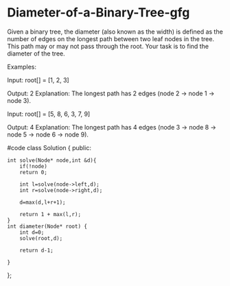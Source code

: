 # Diameter-of-a-Binary-Tree-gfg

Given a binary tree, the diameter (also known as the width) is defined as the number of edges on the longest path between two leaf nodes in the tree. This path may or may not pass through the root. Your task is to find the diameter of the tree.

Examples:

Input: root[] = [1, 2, 3]

Output: 2
Explanation: The longest path has 2 edges (node 2 -> node 1 -> node 3).

Input: root[] = [5, 8, 6, 3, 7, 9]

Output: 4
Explanation: The longest path has 4 edges (node 3 -> node 8 -> node 5 -> node 6 -> node 9).

#code
class Solution {
  public:

    int solve(Node* node,int &d){
        if(!node)
        return 0;
        
        int l=solve(node->left,d);
        int r=solve(node->right,d);
        
        d=max(d,l+r+1);
        
        return 1 + max(l,r);
    }
    int diameter(Node* root) {
        int d=0;
        solve(root,d);
        
        return d-1;
        
    }
};
